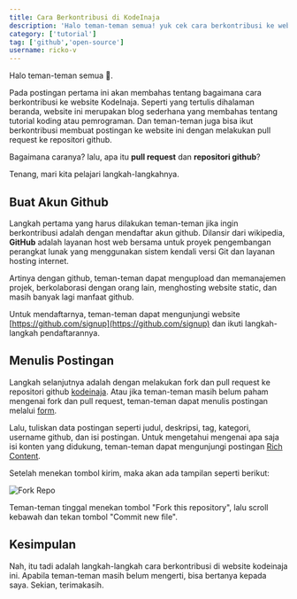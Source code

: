 ```yaml
---
title: Cara Berkontribusi di KodeInaja
description: 'Halo teman-teman semua! yuk cek cara berkontribusi ke website ini.'
category: ['tutorial']
tag: ['github','open-source']
username: ricko-v
---
```


Halo teman-teman semua 👋.

Pada postingan pertama ini akan membahas tentang bagaimana cara berkontribusi ke website KodeInaja. Seperti yang tertulis dihalaman beranda, website ini merupakan blog sederhana yang membahas tentang tutorial koding atau pemrograman. Dan teman-teman juga bisa ikut berkontribusi membuat postingan ke website ini dengan melakukan pull request ke repositori github.

Bagaimana caranya? lalu, apa itu **pull request** dan **repositori github**?

Tenang, mari kita pelajari langkah-langkahnya.

## Buat Akun Github
Langkah pertama yang harus dilakukan teman-teman jika ingin berkontribusi adalah dengan mendaftar akun github.
Dilansir dari wikipedia, **GitHub** adalah layanan host web bersama untuk proyek pengembangan perangkat lunak yang menggunakan sistem kendali versi Git dan layanan hosting internet.

Artinya dengan github, teman-teman dapat mengupload dan memanajemen projek, berkolaborasi dengan orang lain, menghosting website static, dan masih banyak lagi manfaat github.

Untuk mendaftarnya, teman-teman dapat mengunjungi website [https://github.com/signup](https://github.com/signup) dan ikuti langkah-langkah pendaftarannya.

## Menulis Postingan
Langkah selanjutnya adalah dengan melakukan fork dan pull request ke repositori github [kodeinaja](https://github.com/ricko-v/kodeinaja). Atau jika teman-teman masih belum paham mengenai fork dan pull request, teman-teman dapat menulis postingan melalui [form](https://ricko-v.github.io/kodeinaja/buat-post).

Lalu, tuliskan data postingan seperti judul, deskripsi, tag, kategori, username github, dan isi postingan. Untuk mengetahui mengenai apa saja isi konten yang didukung, teman-teman dapat mengunjungi postingan [Rich Content](https://ricko-v.github.io/kodeinaja/p/rich-content).

Setelah menekan tombol kirim, maka akan ada tampilan seperti berikut:

![Fork Repo](https://iili.io/VWROyG.png)

Teman-teman tinggal menekan tombol "Fork this repository", lalu scroll kebawah dan tekan tombol "Commit new file".

## Kesimpulan
Nah, itu tadi adalah langkah-langkah cara berkontribusi di website kodeinaja ini. Apabila teman-teman masih belum mengerti, bisa bertanya kepada saya. Sekian, terimakasih.